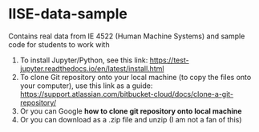 # IISE-data-sample
Contains real data from IE 4522 (Human Machine Systems) and sample code for students to work with

1. To install Jupyter/Python, see this link: https://test-jupyter.readthedocs.io/en/latest/install.html
2. To clone Git repository onto your local machine (to copy the files onto your computer), use this link as a guide: https://support.atlassian.com/bitbucket-cloud/docs/clone-a-git-repository/
3. Or you can Google **how to clone git repository onto local machine**
4. Or you can download as a .zip file and unzip (I am not a fan of this)
